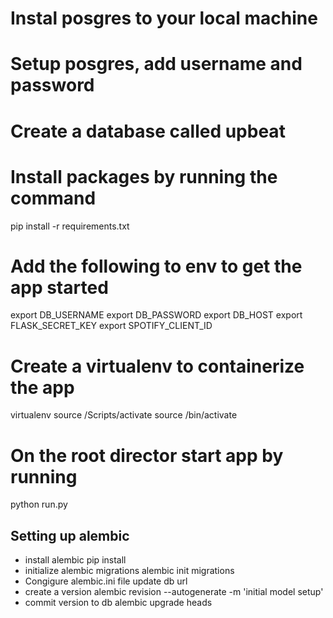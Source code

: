 # Instal posgres to your local machine

# Setup posgres, add username and password

# Create a database called upbeat

# Install packages by running the command
pip install -r requirements.txt

# Add the following to env to get the app started
export DB_USERNAME
export DB_PASSWORD
export DB_HOST
export FLASK_SECRET_KEY
export SPOTIFY_CLIENT_ID

# Create a virtualenv to containerize the app
virtualenv <venv>
 source <venv>/Scripts/activate    <!-- for windows -->
 source <venv>/bin/activate        <!-- for linux -->

# On the root director start app by running
python run.py


## Setting up alembic

- install alembic
    pip install
- initialize alembic migrations
    alembic init migrations
- Congigure alembic.ini file
    update db url
- create a version
    alembic revision --autogenerate -m 'initial model setup'
- commit version to db
    alembic upgrade heads


